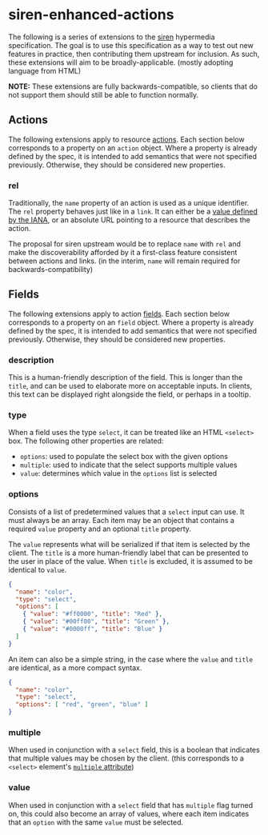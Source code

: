 # siren-enhanced-actions

The following is a series of extensions to the [siren](https://github.com/kevinswiber/siren)
hypermedia specification. The goal is to use this specification as a way to test out new
features in practice, then contributing them upstream for inclusion. As such, these extensions
will aim to be broadly-applicable. (mostly adopting language from HTML)

**NOTE:** These extensions are fully backwards-compatible, so clients that do not support
them should still be able to function normally.


## Actions

The following extensions apply to resource [actions](https://github.com/kevinswiber/siren#actions-1).
Each section below corresponds to a property on an `action` object. Where a property is already
defined by the spec, it is intended to add semantics that were not specified previously. Otherwise,
they should be considered new properties.

### rel

Traditionally, the `name` property of an action is used as a unique identifier. The `rel` property
behaves just like in a `link`. It can either be a
[value defined by the IANA](http://www.iana.org/assignments/link-relations/link-relations.xhtml),
or an absolute URL pointing to a resource that describes the action.

The proposal for siren upstream would be to replace `name` with `rel` and make the discoverability
afforded by it a first-class feature consistent between actions and links. (in the interim, `name`
will remain required for backwards-compatibility)


## Fields

The following extensions apply to action [fields](https://github.com/kevinswiber/siren#fields-1).
Each section below corresponds to a property on an `field` object. Where a property is already
defined by the spec, it is intended to add semantics that were not specified previously. Otherwise,
they should be considered new properties.

### description

This is a human-friendly description of the field. This is longer than the `title`, and can be
used to elaborate more on acceptable inputs. In clients, this text can be displayed right alongside
the field, or perhaps in a tooltip.

### type

When a field uses the type `select`, it can be treated like an HTML `<select>` box. The following
other properties are related:

 - `options`: used to populate the select box with the given options
 - `multiple`: used to indicate that the select supports multiple values
 - `value`: determines which value in the `options` list is selected

### options

Consists of a list of predetermined values that a `select` input can use. It must always be an
array. Each item may be an object that contains a required `value` property and an optional
`title` property.

The `value` represents what will be serialized if that item is selected by the client. The `title`
is a more human-friendly label that can be presented to the user in place of the value. When
`title` is excluded, it is assumed to be identical to `value`.

```json
{
  "name": "color",
  "type": "select",
  "options": [
    { "value": "#ff0000", "title": "Red" },
    { "value": "#00ff00", "title": "Green" },
    { "value": "#0000ff", "title": "Blue" }
  ]
}
```

An item can also be a simple string, in the case where the `value` and `title` are identical, as
a more compact syntax.

```json
{
  "name": "color",
  "type": "select",
  "options": [ "red", "green", "blue" ]
}
```

### multiple

When used in conjunction with a `select` field, this is a boolean that indicates that multiple
values may be chosen by the client. (this corresponds to a `<select>` element's
[`multiple` attribute](https://html.spec.whatwg.org/multipage/forms.html#attr-input-multiple))

### value

When used in conjunction with a `select` field that has `multiple` flag turned on, this could
also become an array of values, where each item indicates that an `option` with the same `value`
must be selected.
